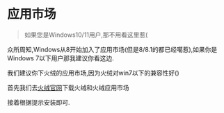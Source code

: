 # 应用市场

> 如果您是Windows10/11用户,那不用看这里惹(

众所周知,Windows从8开始加入了应用市场(但是8/8.1的都已经噶惹),如果你是Windows 7以下用户那我建议你看这边.

我们建议你下火绒的应用市场,因为火绒对win7以下的兼容性好()

首先我们去[火绒官网](https://www.huorong.cn/)下载火绒和火绒应用市场

接着根据提示安装即可.

